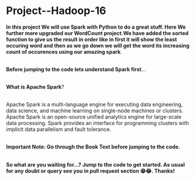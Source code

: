 # Project--Hadoop-16

<table>
  
**In this project We will use Spark with Python to do a great stuff. Here We further more upgraded our WordCount project.We have added the sorted function to give us the result in order
like in first it will show the least occuring word and then as we go down we will get the word its increasing count of occurences using our amazing spark**.<br></br>

**Before jumping to the code lets understand Spark first**...<br></br>

**What is Apache Spark**?<br></br>

Apache Spark is a multi-language engine for executing data engineering, data science, and machine learning on single-node machines or clusters.
Apache Spark is an open-source unified analytics engine for large-scale data processing. Spark provides an interface for programming clusters with implicit data parallelism and fault tolerance.<br></br>


**Important Note: Go through the Book Text before jumping to the code.**

</table>

**So what are you waiting for...? Jump to the code to get started. As usual for any doubt or query see you in pull request section 😁😂. Thanks!**
